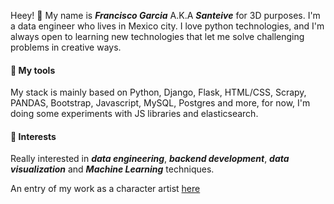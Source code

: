 Heey! :wave:
My name is ***Francisco Garcia*** A.K.A ***Santeive*** for 3D purposes.
I'm a data engineer who lives in Mexico city. I love python technologies, and I'm always open to learning new technologies that let me solve challenging problems in creative ways.

#### :hammer: My tools
My stack is mainly based on Python, Django, Flask, HTML/CSS, Scrapy, PANDAS, Bootstrap, Javascript, MySQL, Postgres and more, for now, I'm doing some experiments with JS libraries and elasticsearch.
#### :balloon: Interests
Really interested in ***data engineering***, ***backend development***, ***data visualization*** and ***Machine Learning*** techniques.


An entry of my work as a character artist  [here](https://www.artstation.com/santeive)
